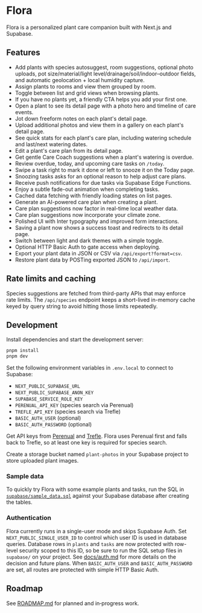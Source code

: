 # Flora

Flora is a personalized plant care companion built with Next.js and Supabase.

## Features

- Add plants with species autosuggest, room suggestions, optional photo uploads, pot size/material/light level/drainage/soil/indoor–outdoor fields, and automatic geolocation + local humidity capture.
- Assign plants to rooms and view them grouped by room.
- Toggle between list and grid views when browsing plants.
- If you have no plants yet, a friendly CTA helps you add your first one.
- Open a plant to see its detail page with a photo hero and timeline of care events.
- Jot down freeform notes on each plant's detail page.
- Upload additional photos and view them in a gallery on each plant's detail page.
- See quick stats for each plant's care plan, including watering schedule and last/next watering dates.
- Edit a plant's care plan from its detail page.
- Get gentle Care Coach suggestions when a plant's watering is overdue.
- Review overdue, today, and upcoming care tasks on `/today`.
- Swipe a task right to mark it done or left to snooze it on the Today page.
- Snoozing tasks asks for an optional reason to help adjust care plans.
- Receive push notifications for due tasks via Supabase Edge Functions.
- Enjoy a subtle fade-out animation when completing tasks.
- Cached data fetching with friendly loading states on list pages.
- Generate an AI-powered care plan when creating a plant.
- Care plan suggestions now factor in real-time local weather data.
- Care plan suggestions now incorporate your climate zone.
- Polished UI with Inter typography and improved form interactions.
- Saving a plant now shows a success toast and redirects to its detail page.
- Switch between light and dark themes with a simple toggle.
- Optional HTTP Basic Auth to gate access when deploying.
- Export your plant data in JSON or CSV via `/api/export?format=csv`.
- Restore plant data by POSTing exported JSON to `/api/import`.

## Rate limits and caching

Species suggestions are fetched from third-party APIs that may enforce rate
limits. The `/api/species` endpoint keeps a short-lived in-memory cache keyed by
query string to avoid hitting those limits repeatedly.

## Development

Install dependencies and start the development server:

```bash
pnpm install
pnpm dev
```

Set the following environment variables in `.env.local` to connect to Supabase:

- `NEXT_PUBLIC_SUPABASE_URL`
- `NEXT_PUBLIC_SUPABASE_ANON_KEY`
- `SUPABASE_SERVICE_ROLE_KEY`
- `PERENUAL_API_KEY` (species search via Perenual)
- `TREFLE_API_KEY` (species search via Trefle)
- `BASIC_AUTH_USER` (optional)
- `BASIC_AUTH_PASSWORD` (optional)

Get API keys from [Perenual](https://perenual.com/) and [Trefle](https://trefle.io/).
Flora uses Perenual first and falls back to Trefle, so at least one key is
required for species search.

Create a storage bucket named `plant-photos` in your Supabase project to store uploaded plant images.

### Sample data

To quickly try Flora with some example plants and tasks, run the SQL in
[`supabase/sample_data.sql`](supabase/sample_data.sql) against your Supabase
database after creating the tables.

### Authentication

Flora currently runs in a single-user mode and skips Supabase Auth. Set
`NEXT_PUBLIC_SINGLE_USER_ID` to control which user ID is used in database
queries. Database rows in `plants` and `tasks` are now protected with
row-level security scoped to this ID, so be sure to run the SQL setup files in
`supabase/` on your project. See [docs/auth.md](docs/auth.md) for more details
on the decision and future plans. When `BASIC_AUTH_USER` and `BASIC_AUTH_PASSWORD`
are set, all routes are protected with simple HTTP Basic Auth.

## Roadmap

See [ROADMAP.md](ROADMAP.md) for planned and in‑progress work.
